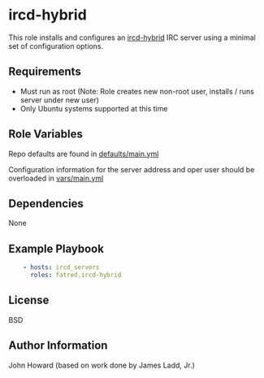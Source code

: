ircd-hybrid
=========

This role installs and configures an [ircd-hybrid](http://www.ircd-hybrid.org/) IRC server using a minimal set of configuration options.

Requirements
------------

* Must run as root (Note: Role creates new non-root user, installs / runs server under new user)
* Only Ubuntu systems supported at this time

Role Variables
--------------

Repo defaults are found in [defaults/main.yml](defaults/main.yml)

Configuration information for the server address and oper user
should be overloaded in [vars/main.yml](vars/main.yml)

Dependencies
------------
None

Example Playbook
----------------

```yaml
    - hosts: ircd_servers
      roles: fatred.ircd-hybrid
```

License
-------

BSD

Author Information
------------------

John Howard (based on work done by James Ladd, Jr.)

